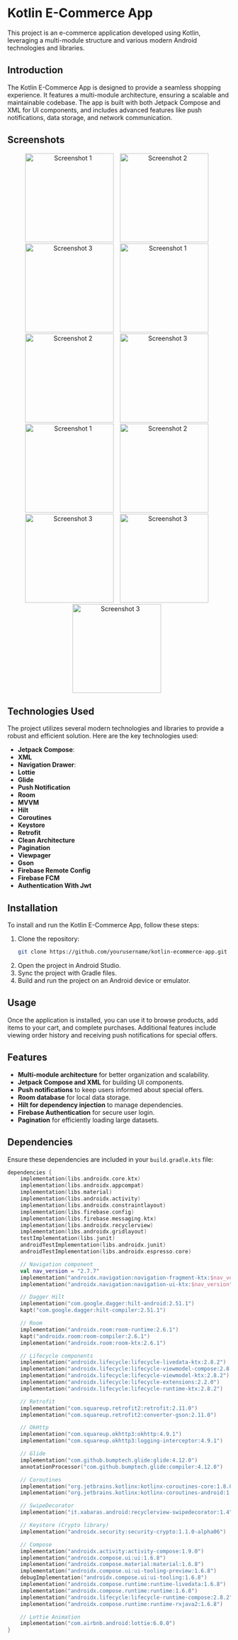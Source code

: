 # Kotlin E-Commerce App

This project is an e-commerce application developed using Kotlin, leveraging a multi-module structure and various modern Android technologies and libraries.

## Introduction

The Kotlin E-Commerce App is designed to provide a seamless shopping experience. It features a multi-module architecture, ensuring a scalable and maintainable codebase. The app is built with both Jetpack Compose and XML for UI components, and includes advanced features like push notifications, data storage, and network communication.

## Screenshots

<p align="center">
 <img src="screenshots/1.png" alt="Screenshot 1" width="200" style="margin-right:10px;">
 <img src="screenshots/2.png" alt="Screenshot 2" width="200" style="margin-right:10px;">
 <img src="screenshots/3.png" alt="Screenshot 3" width="200" style="margin-right:10px;">
 <img src="screenshots/4.png" alt="Screenshot 1" width="200" style="margin-right:10px;">
 <img src="screenshots/5.png" alt="Screenshot 2" width="200" style="margin-right:10px;">
 <img src="screenshots/6.png" alt="Screenshot 3" width="200" style="margin-right:10px;">
 <img src="screenshots/7.png" alt="Screenshot 1" width="200" style="margin-right:10px;">
 <img src="screenshots/8.png" alt="Screenshot 2" width="200" style="margin-right:10px;">
 <img src="screenshots/9.png" alt="Screenshot 3" width="200" style="margin-right:10px;">
 <img src="screenshots/10.png" alt="Screenshot 3" width="200" style="margin-right:10px;">
 <img src="screenshots/11.png" alt="Screenshot 3" width="200" style="margin-right:10px;">


</p>

## Technologies Used

The project utilizes several modern technologies and libraries to provide a robust and efficient solution. Here are the key technologies used:

- **Jetpack Compose**:
- **XML**
- **Navigation Drawer**:
- **Lottie**
- **Glide**
- **Push Notification**
- **Room**
- **MVVM** 
- **Hilt**
- **Coroutines**
- **Keystore**
- **Retrofit**
- **Clean Architecture**
- **Pagination**
- **Viewpager**
- **Gson**
- **Firebase Remote Config**
- **Firebase FCM**
- **Authentication With Jwt**
## Installation

To install and run the Kotlin E-Commerce App, follow these steps:

1. Clone the repository:
    ```sh
    git clone https://github.com/yourusername/kotlin-ecommerce-app.git
    ```
2. Open the project in Android Studio.
3. Sync the project with Gradle files.
4. Build and run the project on an Android device or emulator.

## Usage

Once the application is installed, you can use it to browse products, add items to your cart, and complete purchases. Additional features include viewing order history and receiving push notifications for special offers.

## Features

- **Multi-module architecture** for better organization and scalability.
- **Jetpack Compose and XML** for building UI components.
- **Push notifications** to keep users informed about special offers.
- **Room database** for local data storage.
- **Hilt for dependency injection** to manage dependencies.
- **Firebase Authentication** for secure user login.
- **Pagination** for efficiently loading large datasets.

## Dependencies

Ensure these dependencies are included in your `build.gradle.kts` file:

```kotlin
dependencies {
    implementation(libs.androidx.core.ktx)
    implementation(libs.androidx.appcompat)
    implementation(libs.material)
    implementation(libs.androidx.activity)
    implementation(libs.androidx.constraintlayout)
    implementation(libs.firebase.config)
    implementation(libs.firebase.messaging.ktx)
    implementation(libs.androidx.recyclerview)
    implementation(libs.androidx.gridlayout)
    testImplementation(libs.junit)
    androidTestImplementation(libs.androidx.junit)
    androidTestImplementation(libs.androidx.espresso.core)

    // Navigation component
    val nav_version = "2.7.7"
    implementation("androidx.navigation:navigation-fragment-ktx:$nav_version")
    implementation("androidx.navigation:navigation-ui-ktx:$nav_version")

    // Dagger Hilt
    implementation("com.google.dagger:hilt-android:2.51.1")
    kapt("com.google.dagger:hilt-compiler:2.51.1")

    // Room
    implementation("androidx.room:room-runtime:2.6.1")
    kapt("androidx.room:room-compiler:2.6.1")
    implementation("androidx.room:room-ktx:2.6.1")

    // Lifecycle components
    implementation("androidx.lifecycle:lifecycle-livedata-ktx:2.8.2")
    implementation("androidx.lifecycle:lifecycle-viewmodel-compose:2.8.2")
    implementation("androidx.lifecycle:lifecycle-viewmodel-ktx:2.8.2")
    implementation("androidx.lifecycle:lifecycle-extensions:2.2.0")
    implementation("androidx.lifecycle:lifecycle-runtime-ktx:2.8.2")

    // Retrofit
    implementation("com.squareup.retrofit2:retrofit:2.11.0")
    implementation("com.squareup.retrofit2:converter-gson:2.11.0")

    // OkHttp
    implementation("com.squareup.okhttp3:okhttp:4.9.1")
    implementation("com.squareup.okhttp3:logging-interceptor:4.9.1")

    // Glide
    implementation("com.github.bumptech.glide:glide:4.12.0")
    annotationProcessor("com.github.bumptech.glide:compiler:4.12.0")

    // Coroutines
    implementation("org.jetbrains.kotlinx:kotlinx-coroutines-core:1.8.0")
    implementation("org.jetbrains.kotlinx:kotlinx-coroutines-android:1.8.0")

    // SwipeDecorator
    implementation("it.xabaras.android:recyclerview-swipedecorator:1.4")

    // Keystore (Crypto library)
    implementation("androidx.security:security-crypto:1.1.0-alpha06")

    // Compose
    implementation("androidx.activity:activity-compose:1.9.0")
    implementation("androidx.compose.ui:ui:1.6.8")
    implementation("androidx.compose.material:material:1.6.8")
    implementation("androidx.compose.ui:ui-tooling-preview:1.6.8")
    debugImplementation("androidx.compose.ui:ui-tooling:1.6.8")
    implementation("androidx.compose.runtime:runtime-livedata:1.6.8")
    implementation("androidx.compose.runtime:runtime:1.6.8")
    implementation("androidx.lifecycle:lifecycle-runtime-compose:2.8.2")
    implementation("androidx.compose.runtime:runtime-rxjava2:1.6.8")

    // Lottie Animation
    implementation("com.airbnb.android:lottie:6.0.0")
}
